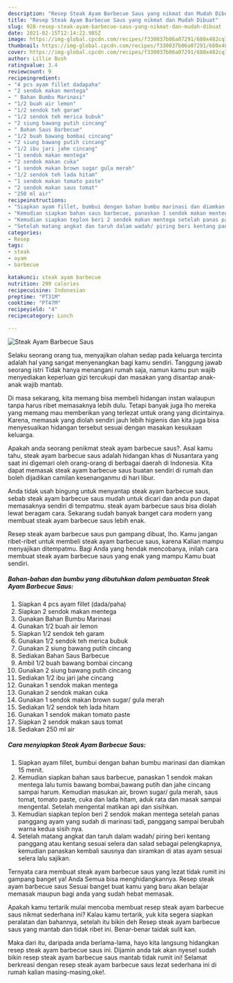 ```yaml
---
description: "Resep Steak Ayam Barbecue Saus yang nikmat dan Mudah Dibuat"
title: "Resep Steak Ayam Barbecue Saus yang nikmat dan Mudah Dibuat"
slug: 928-resep-steak-ayam-barbecue-saus-yang-nikmat-dan-mudah-dibuat
date: 2021-02-15T12:14:22.985Z
image: https://img-global.cpcdn.com/recipes/f330037b06a07291/680x482cq70/steak-ayam-barbecue-saus-foto-resep-utama.jpg
thumbnail: https://img-global.cpcdn.com/recipes/f330037b06a07291/680x482cq70/steak-ayam-barbecue-saus-foto-resep-utama.jpg
cover: https://img-global.cpcdn.com/recipes/f330037b06a07291/680x482cq70/steak-ayam-barbecue-saus-foto-resep-utama.jpg
author: Lillie Bush
ratingvalue: 3.4
reviewcount: 9
recipeingredient:
- "4 pcs ayam fillet dadapaha"
- "2 sendok makan mentega"
- " Bahan Bumbu Marinasi"
- "1/2 buah air lemon"
- "1/2 sendok teh garam"
- "1/2 sendok teh merica bubuk"
- "2 siung bawang putih cincang"
- " Bahan Saus Barbecue"
- "1/2 buah bawang bombai cincang"
- "2 siung bawang putih cincang"
- "1/2 ibu jari jahe cincang"
- "1 sendok makan mentega"
- "2 sendok makan cuka"
- "1 sendok makan brown sugar gula merah"
- "1/2 sendok teh lada hitam"
- "1 sendok makan tomato paste"
- "2 sendok makan saus tomat"
- "250 ml air"
recipeinstructions:
- "Siapkan ayam fillet, bumbui dengan bahan bumbu marinasi dan diamkan 15 menit."
- "Kemudian siapkan bahan saus barbecue, panaskan 1 sendok makan mentega lalu tumis bawang bombai,bawang putih dan jahe cincang sampai harum. Kemudian masukan air, brown sugar/ gula merah, saus tomat, tomato paste, cuka dan lada hitam, aduk rata dan masak sampai mengental. Setelah mengental matikan api dan sisihkan."
- "Kemudian siapkan teplon beri 2 sendok makan mentega setelah panas panggang ayam yang sudah di marinasi tadi, panggang sampai berubah warna kedua sisih nya."
- "Setelah matang angkat dan taruh dalam wadah/ piring beri kentang panggang atau kentang sesuai selera dan salad sebagai pelengkapnya, kemudian panaskan kembali sausnya dan siramkan di atas ayam sesuai selera lalu sajikan."
categories:
- Resep
tags:
- steak
- ayam
- barbecue

katakunci: steak ayam barbecue 
nutrition: 299 calories
recipecuisine: Indonesian
preptime: "PT31M"
cooktime: "PT47M"
recipeyield: "4"
recipecategory: Lunch

---
```



![Steak Ayam Barbecue Saus](https://img-global.cpcdn.com/recipes/f330037b06a07291/680x482cq70/steak-ayam-barbecue-saus-foto-resep-utama.jpg)

Selaku seorang orang tua, menyajikan olahan sedap pada keluarga tercinta adalah hal yang sangat menyenangkan bagi kamu sendiri. Tanggung jawab seorang istri Tidak hanya menangani rumah saja, namun kamu pun wajib menyediakan keperluan gizi tercukupi dan masakan yang disantap anak-anak wajib mantab.

Di masa  sekarang, kita memang bisa membeli hidangan instan walaupun tanpa harus ribet memasaknya lebih dulu. Tetapi banyak juga lho mereka yang memang mau memberikan yang terlezat untuk orang yang dicintainya. Karena, memasak yang diolah sendiri jauh lebih higienis dan kita juga bisa menyesuaikan hidangan tersebut sesuai dengan masakan kesukaan keluarga. 



Apakah anda seorang penikmat steak ayam barbecue saus?. Asal kamu tahu, steak ayam barbecue saus adalah hidangan khas di Nusantara yang saat ini digemari oleh orang-orang di berbagai daerah di Indonesia. Kita dapat memasak steak ayam barbecue saus buatan sendiri di rumah dan boleh dijadikan camilan kesenanganmu di hari libur.

Anda tidak usah bingung untuk menyantap steak ayam barbecue saus, sebab steak ayam barbecue saus mudah untuk dicari dan anda pun dapat memasaknya sendiri di tempatmu. steak ayam barbecue saus bisa diolah lewat beragam cara. Sekarang sudah banyak banget cara modern yang membuat steak ayam barbecue saus lebih enak.

Resep steak ayam barbecue saus pun gampang dibuat, lho. Kamu jangan ribet-ribet untuk membeli steak ayam barbecue saus, karena Kalian mampu menyajikan ditempatmu. Bagi Anda yang hendak mencobanya, inilah cara membuat steak ayam barbecue saus yang enak yang mampu Kamu buat sendiri.

<!--inarticleads1-->

##### Bahan-bahan dan bumbu yang dibutuhkan dalam pembuatan Steak Ayam Barbecue Saus:

1. Siapkan 4 pcs ayam fillet (dada/paha)
1. Siapkan 2 sendok makan mentega
1. Gunakan  Bahan Bumbu Marinasi
1. Gunakan 1/2 buah air lemon
1. Siapkan 1/2 sendok teh garam
1. Gunakan 1/2 sendok teh merica bubuk
1. Gunakan 2 siung bawang putih cincang
1. Sediakan  Bahan Saus Barbecue
1. Ambil 1/2 buah bawang bombai cincang
1. Gunakan 2 siung bawang putih cincang
1. Sediakan 1/2 ibu jari jahe cincang
1. Gunakan 1 sendok makan mentega
1. Gunakan 2 sendok makan cuka
1. Gunakan 1 sendok makan brown sugar/ gula merah
1. Sediakan 1/2 sendok teh lada hitam
1. Gunakan 1 sendok makan tomato paste
1. Siapkan 2 sendok makan saus tomat
1. Sediakan 250 ml air




<!--inarticleads2-->

##### Cara menyiapkan Steak Ayam Barbecue Saus:

1. Siapkan ayam fillet, bumbui dengan bahan bumbu marinasi dan diamkan 15 menit.
1. Kemudian siapkan bahan saus barbecue, panaskan 1 sendok makan mentega lalu tumis bawang bombai,bawang putih dan jahe cincang sampai harum. Kemudian masukan air, brown sugar/ gula merah, saus tomat, tomato paste, cuka dan lada hitam, aduk rata dan masak sampai mengental. Setelah mengental matikan api dan sisihkan.
1. Kemudian siapkan teplon beri 2 sendok makan mentega setelah panas panggang ayam yang sudah di marinasi tadi, panggang sampai berubah warna kedua sisih nya.
1. Setelah matang angkat dan taruh dalam wadah/ piring beri kentang panggang atau kentang sesuai selera dan salad sebagai pelengkapnya, kemudian panaskan kembali sausnya dan siramkan di atas ayam sesuai selera lalu sajikan.




Ternyata cara membuat steak ayam barbecue saus yang lezat tidak rumit ini gampang banget ya! Anda Semua bisa menghidangkannya. Resep steak ayam barbecue saus Sesuai banget buat kamu yang baru akan belajar memasak maupun bagi anda yang sudah hebat memasak.

Apakah kamu tertarik mulai mencoba membuat resep steak ayam barbecue saus nikmat sederhana ini? Kalau kamu tertarik, yuk kita segera siapkan peralatan dan bahannya, setelah itu bikin deh Resep steak ayam barbecue saus yang mantab dan tidak ribet ini. Benar-benar taidak sulit kan. 

Maka dari itu, daripada anda berlama-lama, hayo kita langsung hidangkan resep steak ayam barbecue saus ini. Dijamin anda tak akan nyesel sudah bikin resep steak ayam barbecue saus mantab tidak rumit ini! Selamat berkreasi dengan resep steak ayam barbecue saus lezat sederhana ini di rumah kalian masing-masing,oke!.

